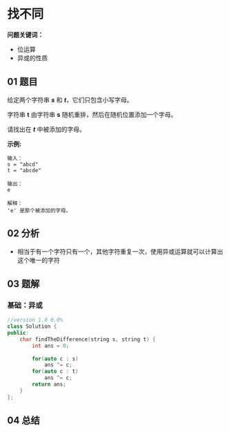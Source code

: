 # 找不同

**问题关键词：**

- 位运算
- 异或的性质

## 01 题目

给定两个字符串 ***s*** 和 ***t***，它们只包含小写字母。

字符串 **t** 由字符串 **s** 随机重排，然后在随机位置添加一个字母。

请找出在 ***t*** 中被添加的字母。

**示例:**

```
输入：
s = "abcd"
t = "abcde"

输出：
e

解释：
'e' 是那个被添加的字母。
```

## 02 分析

- 相当于有一个字符只有一个，其他字符重复一次，使用异或运算就可以计算出这个唯一的字符

## 03 题解

### 基础：异或

```c++
//version 1.0 0.0%
class Solution {
public:
    char findTheDifference(string s, string t) {
        int ans = 0;
        
        for(auto c : s)
            ans ^= c;
        for(auto c : t)
            ans ^= c;
        return ans;
    }
};
```

## 04 总结

